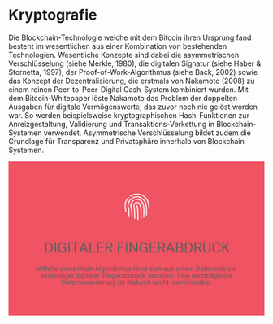 # Kryptografie

Die Blockchain-Technologie welche mit dem Bitcoin ihren Ursprung fand besteht im wesentlichen aus einer Kombination von bestehenden Technologien. Wesentliche Konzepte sind dabei die asymmetrischen Verschlüsselung \(siehe Merkle, 1980\), die digitalen Signatur \(siehe Haber & Stornetta, 1997\), der Proof-of-Work-Algorithmus \(siehe Back, 2002\) sowie das Konzept der Dezentralisierung, die erstmals von Nakamoto \(2008\) zu einem reinen Peer-to-Peer-Digital Cash-System kombiniert wurden. Mit dem Bitcoin-Whitepaper löste Nakamoto das Problem der doppelten Ausgaben für digitale Vermögenswerte, das zuvor noch nie gelöst worden war.  So werden beispielsweise kryptographischen Hash-Funktionen zur Anreizgestaltung, Validierung und Transaktions-Verkettung in Blockchain-Systemen verwendet. Asymmetrische Verschlüsselung bildet zudem die Grundlage für Transparenz und Privatsphäre innerhalb von Blockchain Systemen.

![](../../.gitbook/assets/digital-fingerprint.PNG)

